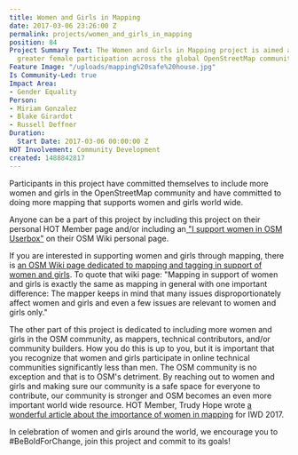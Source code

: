 ```yaml
---
title: Women and Girls in Mapping
date: 2017-03-06 23:26:00 Z
permalink: projects/women_and_girls_in_mapping
position: 84
Project Summary Text: The Women and Girls in Mapping project is aimed at including
  greater female participation across the global OpenStreetMap community.
Feature Image: "/uploads/mapping%20safe%20house.jpg"
Is Community-Led: true
Impact Area:
- Gender Equality
Person:
- Miriam Gonzalez
- Blake Girardot
- Russell Deffner
Duration:
  Start Date: 2017-03-06 00:00:00 Z
HOT Involvement: Community Development
created: 1488842817
---
```


<p>Participants in this project have committed themselves to include more women and girls in the OpenStreetMap community and have committed to doing more mapping that supports women and girls world wide.</p><p>Anyone can be a part of this project by including this project on their personal HOT Member page and/or including an<a href="https://wiki.openstreetmap.org/wiki/Template:HOT/International_Womens_Day_2016"> "I support women in OSM Userbox"</a> on their OSM Wiki personal page.</p><p>If you are interested in supporting women and girls through mapping, there is <a href="https://wiki.openstreetmap.org/wiki/Tagging_in_Support_of_Women_and_Girls">an OSM Wiki page dedicated to mapping and tagging in support of women and girls</a>. To quote that wiki page: "Mapping in support of women and girls is exactly the same as mapping in general with one important difference: The mapper keeps in mind that many issues disproportionately affect women and girls and even a few issues are relevant to women and girls only."</p><p>The other part of this project is dedicated to including more women and girls in the OSM community, as mappers, technical contributors, and/or community builders. How you do this is up to you, but it is important that you recognize that women and girls participate in online technical communities significantly less than men. The OSM community is no exception and that is to OSM's detriment. By reaching out to women and girls and making sure our community is a safe space for everyone to contribute, our community is stronger and OSM becomes an even more important world wide resource. HOT Member, Trudy Hope wrote <a href="https://hotosm.org/updates/2017-02-28_why_women_in_mapping_matters_mapping_for_women_and_girls">a wonderful article about the importance of women in mapping</a> for IWD 2017.</p><p>In celebration of women and girls around the world, we encourage you to #BeBoldForChange, join this project and commit to its goals!</p><p>&nbsp;</p>
